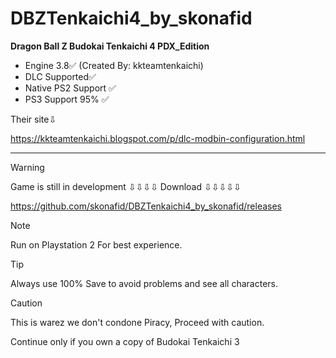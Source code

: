 # DBZTenkaichi4_by_skonafid
**Dragon Ball Z Budokai Tenkaichi 4  PDX_Edition**

+ Engine 3.8✅    (Created By: kkteamtenkaichi)
+ DLC Supported✅
+ Native PS2 Support ✅
+ PS3 Support 95% ✅

Their site⇩

 https://kkteamtenkaichi.blogspot.com/p/dlc-modbin-configuration.html 


---------------------------------------------------------------------------------


> [!WARNING]  
> Game is still in development
⇩⇩⇩⇩ Download ⇩⇩⇩⇩⇩

 https://github.com/skonafid/DBZTenkaichi4_by_skonafid/releases 


> [!NOTE]
> Run on Playstation 2 For best experience.

> [!TIP]
> Always use 100% Save to avoid problems and see all characters.

> [!CAUTION]
> This is warez we don't condone Piracy, Proceed with caution.
> 
> Continue only if you own a copy of Budokai Tenkaichi 3
